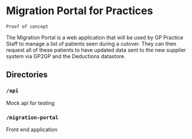 # Migration Portal for Practices
`Proof of concept`

The Migration Portal is a web application that will be used by GP Practice Staff to manage a list of patients seen during a cutover. They can then request all of these patients to have updated data sent to the new supplier system via GP2GP and the Deductions datastore.

## Directories

### `/api`
Mock api for testing

### `/migration-portal`
Front end application 